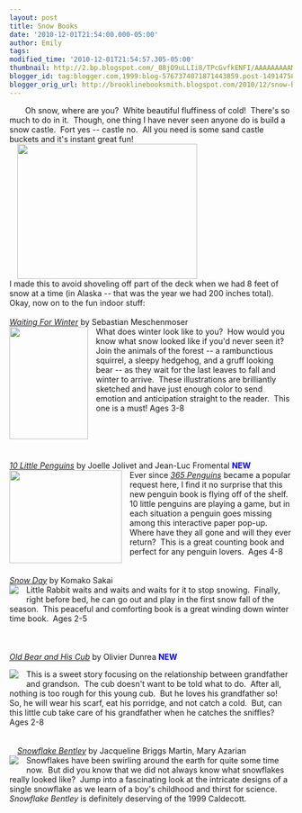 ```yaml
---
layout: post
title: Snow Books
date: '2010-12-01T21:54:00.000-05:00'
author: Emily
tags: 
modified_time: '2010-12-01T21:54:57.305-05:00'
thumbnail: http://2.bp.blogspot.com/_88jO9uLLIi8/TPcGvfkENFI/AAAAAAAAAMQ/bwbpRoRIKZs/s72-c/IMG_0652+copy.JPG
blogger_id: tag:blogger.com,1999:blog-5767374071871443859.post-1491475849121661777
blogger_orig_url: http://brooklinebooksmith.blogspot.com/2010/12/snow-books.html
---
```


<a href="http://2.bp.blogspot.com/_88jO9uLLIi8/TPcGvfkENFI/AAAAAAAAAMQ/bwbpRoRIKZs/s1600/IMG_0652+copy.JPG" imageanchor="1" style="margin-left: 1em; margin-right: 1em;"></a>Oh snow, where are you?&nbsp; White beautiful fluffiness of cold!&nbsp; There's so much to do in it.&nbsp; Though, one thing I have never seen anyone do is build a snow castle.&nbsp; Fort yes -- castle no.&nbsp; All you need is some sand castle buckets and it's instant great fun!<br /><a href="http://2.bp.blogspot.com/_88jO9uLLIi8/TPcGvfkENFI/AAAAAAAAAMQ/bwbpRoRIKZs/s1600/IMG_0652+copy.JPG" style="margin-left: 1em; margin-right: 1em;"><img border="0" height="240" src="http://2.bp.blogspot.com/_88jO9uLLIi8/TPcGvfkENFI/AAAAAAAAAMQ/bwbpRoRIKZs/s320/IMG_0652+copy.JPG" width="320" /></a><br />I made this to avoid shoveling off part of the deck when we had 8 feet of snow at a time (in Alaska -- that was the year we had 200 inches total).&nbsp; Okay, now on to the fun indoor stuff:<br /><br /><a href="http://www.brooklinebooksmith-shop.com/book/9781935279044"><i>Waiting For Winter</i></a> by Sebastian Meschenmoser<br /><a href="http://2.bp.blogspot.com/_88jO9uLLIi8/TPcHWNyzTbI/AAAAAAAAAMU/2-9sN83IWOg/s1600/FC9781935279044.JPG" style="clear: left; float: left; margin-bottom: 1em; margin-right: 1em;"><img border="0" height="200" src="http://2.bp.blogspot.com/_88jO9uLLIi8/TPcHWNyzTbI/AAAAAAAAAMU/2-9sN83IWOg/s200/FC9781935279044.JPG" width="140" /></a>What does winter look like to you?&nbsp; How would you know what snow looked like if you'd never seen it?&nbsp; Join the animals of the forest -- a rambunctious squirrel, a sleepy hedgehog, and a gruff looking bear -- as they wait for the last leaves to fall and winter to arrive.&nbsp; These illustrations are brilliantly sketched and have just enough color to send emotion and anticipation straight to the reader.&nbsp; This one is a must! Ages 3-8<br /><br /><br /><br /><br /><i> </i><br /><a href="http://www.brooklinebooksmith-shop.com/book/9780810995826"><i>10 Little Penguins</i></a> by Joelle Jolivet and Jean-Luc Fromental <b><span style="color: blue;">NEW</span></b><br /><a href="http://1.bp.blogspot.com/_88jO9uLLIi8/TPcH3lwcNTI/AAAAAAAAAMY/kPEmEKruCeU/s1600/FC9780810995826.JPG" style="clear: left; float: left; margin-bottom: 1em; margin-right: 1em;"><img border="0" height="165" src="http://1.bp.blogspot.com/_88jO9uLLIi8/TPcH3lwcNTI/AAAAAAAAAMY/kPEmEKruCeU/s200/FC9780810995826.JPG" width="200" /></a>Ever since <a href="http://www.brooklinebooksmith-shop.com/book/9780810944602"><i>365 Penguins</i></a>  became a popular request here, I find it no surprise that this new  penguin book is flying off of the shelf.&nbsp; 10 little penguins are playing  a game, but in each situation a penguin goes missing among this  interactive paper pop-up.&nbsp; Where have they all gone and will they ever  return?&nbsp; This is a great counting book and perfect for any penguin  lovers.&nbsp; Ages 4-8<br /><br /><i>&nbsp;</i><br /><a href="http://www.brooklinebooksmith-shop.com/book/9780545013215"><i>Snow Day</i></a> by Komako Sakai<br /><a href="http://1.bp.blogspot.com/_88jO9uLLIi8/TPcIOMyqkpI/AAAAAAAAAMc/OhV7vZOK3lk/s1600/FC9780545013215.JPG" style="clear: left; float: left; margin-bottom: 1em; margin-right: 1em;"><img border="0" src="http://1.bp.blogspot.com/_88jO9uLLIi8/TPcIOMyqkpI/AAAAAAAAAMc/OhV7vZOK3lk/s1600/FC9780545013215.JPG" /></a>Little Rabbit waits and waits and waits for it to stop snowing.&nbsp; Finally, right before bed, he can go out and play in the first snow fall of the season.&nbsp; This peaceful and comforting book is a great winding down winter time book.&nbsp; Ages 2-5<br /><br /><i>&nbsp;</i><br /><br /><a href="http://www.brooklinebooksmith-shop.com/book/9780399245077"><i>Old Bear and His Cub</i></a> by Olivier Dunrea <b style="color: blue;">NEW</b><br /><div class="separator" style="clear: both; text-align: center;"><a href="http://2.bp.blogspot.com/_88jO9uLLIi8/TPcImVaphjI/AAAAAAAAAMg/2aceTtnRU-s/s1600/FC9780399245077.JPG" imageanchor="1" style="clear: left; float: left; margin-bottom: 1em; margin-right: 1em;"><img border="0" src="http://2.bp.blogspot.com/_88jO9uLLIi8/TPcImVaphjI/AAAAAAAAAMg/2aceTtnRU-s/s1600/FC9780399245077.JPG" /></a></div>This is a sweet story focusing on the relationship between grandfather and grandson.&nbsp; The cub doesn't want to be told what to do.&nbsp; After all, nothing is too rough for this young cub.&nbsp; But he loves his grandfather so!&nbsp; So, he will wear his scarf, eat his porridge, and not catch a cold.&nbsp; But, can this little cub take care of his grandfather when he catches the sniffles? Ages 2-8<br /><br /><div class="separator" style="clear: both; text-align: center;"><a href="http://4.bp.blogspot.com/_88jO9uLLIi8/TPcIzUEuteI/AAAAAAAAAMk/ZnDwhSZch1c/s1600/FC9780547248295.JPG" imageanchor="1" style="clear: left; float: left; margin-bottom: 1em; margin-right: 1em;"><br /></a></div><br /><a href="http://www.brooklinebooksmith-shop.com/book/9780547248295"><i>Snowflake Bentley</i></a> by Jacqueline Briggs Martin, Mary Azarian<br /><a href="http://4.bp.blogspot.com/_88jO9uLLIi8/TPcIzUEuteI/AAAAAAAAAMk/ZnDwhSZch1c/s1600/FC9780547248295.JPG" style="clear: left; float: left; margin-bottom: 1em; margin-right: 1em;"><img border="0" src="http://4.bp.blogspot.com/_88jO9uLLIi8/TPcIzUEuteI/AAAAAAAAAMk/ZnDwhSZch1c/s1600/FC9780547248295.JPG" /></a>Snowflakes have been swirling around the earth for quite some time now.&nbsp; But did you know that we did not always know what snowflakes really looked like?&nbsp; Jump into a fascinating look at the intricate designs of a single snowflake as we learn of a boy's childhood and thirst for science.<i>&nbsp; Snowflake Bentley</i> is definitely deserving of the 1999 Caldecott.